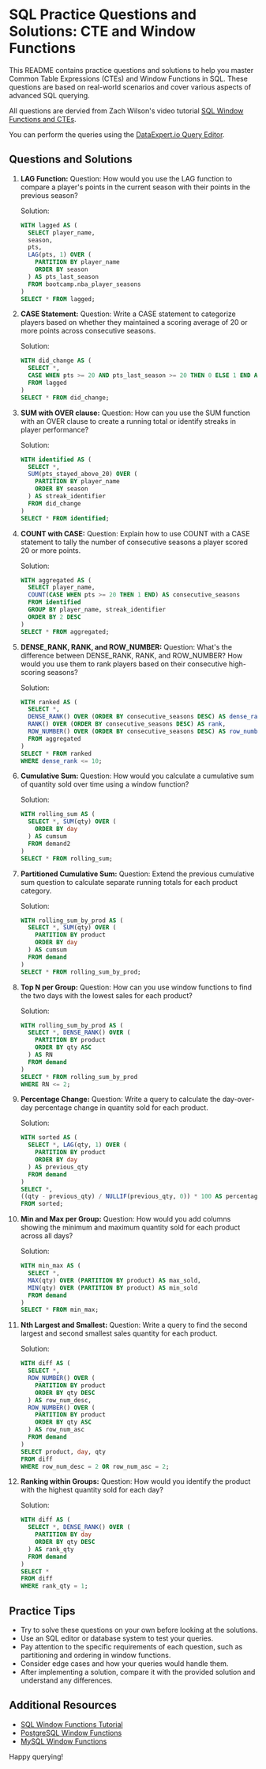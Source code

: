 # SQL Practice Questions and Solutions: CTE and Window Functions

This README contains practice questions and solutions to help you master Common Table Expressions (CTEs) and Window Functions in SQL. These questions are based on real-world scenarios and cover various aspects of advanced SQL querying.

All questions are dervied from Zach Wilson's video tutorial [SQL Window Functions and CTEs](https://www.youtube.com/watch?v=dqwhNcZoMOQ&t=3064s).

You can perform the queries using the [DataExpert.io Query Editor](https://www.dataexpert.io/classroom/zachwilson).

## Questions and Solutions

1. **LAG Function:**
   Question: How would you use the LAG function to compare a player's points in the current season with their points in the previous season?

   Solution:
   ```sql
   WITH lagged AS (
     SELECT player_name, 
     season, 
     pts, 
     LAG(pts, 1) OVER (
       PARTITION BY player_name
       ORDER BY season
     ) AS pts_last_season
     FROM bootcamp.nba_player_seasons 
   )
   SELECT * FROM lagged;
   ```

2. **CASE Statement:**
   Question: Write a CASE statement to categorize players based on whether they maintained a scoring average of 20 or more points across consecutive seasons.

   Solution:
   ```sql
   WITH did_change AS (
     SELECT *, 
     CASE WHEN pts >= 20 AND pts_last_season >= 20 THEN 0 ELSE 1 END AS pts_stayed_above_20
     FROM lagged
   )
   SELECT * FROM did_change;
   ```

3. **SUM with OVER clause:**
   Question: How can you use the SUM function with an OVER clause to create a running total or identify streaks in player performance?

   Solution:
   ```sql
   WITH identified AS (
     SELECT *,
     SUM(pts_stayed_above_20) OVER (
       PARTITION BY player_name 
       ORDER BY season
     ) AS streak_identifier 
     FROM did_change
   )
   SELECT * FROM identified;
   ```

4. **COUNT with CASE:**
   Question: Explain how to use COUNT with a CASE statement to tally the number of consecutive seasons a player scored 20 or more points.

   Solution:
   ```sql
   WITH aggregated AS ( 
     SELECT player_name, 
     COUNT(CASE WHEN pts >= 20 THEN 1 END) AS consecutive_seasons
     FROM identified 
     GROUP BY player_name, streak_identifier 
     ORDER BY 2 DESC
   )
   SELECT * FROM aggregated;
   ```

5. **DENSE_RANK, RANK, and ROW_NUMBER:**
   Question: What's the difference between DENSE_RANK, RANK, and ROW_NUMBER? How would you use them to rank players based on their consecutive high-scoring seasons?

   Solution:
   ```sql
   WITH ranked AS (  
     SELECT *, 
     DENSE_RANK() OVER (ORDER BY consecutive_seasons DESC) AS dense_rank,
     RANK() OVER (ORDER BY consecutive_seasons DESC) AS rank,
     ROW_NUMBER() OVER (ORDER BY consecutive_seasons DESC) AS row_number
     FROM aggregated
   )
   SELECT * FROM ranked
   WHERE dense_rank <= 10;
   ```

6. **Cumulative Sum:**
   Question: How would you calculate a cumulative sum of quantity sold over time using a window function?

   Solution:
   ```sql
   WITH rolling_sum AS (
     SELECT *, SUM(qty) OVER (
       ORDER BY day
     ) AS cumsum
     FROM demand2
   )
   SELECT * FROM rolling_sum;
   ```

7. **Partitioned Cumulative Sum:**
   Question: Extend the previous cumulative sum question to calculate separate running totals for each product category.

   Solution:
   ```sql
   WITH rolling_sum_by_prod AS (
     SELECT *, SUM(qty) OVER (
       PARTITION BY product
       ORDER BY day
     ) AS cumsum
     FROM demand
   )
   SELECT * FROM rolling_sum_by_prod;
   ```

8. **Top N per Group:**
   Question: How can you use window functions to find the two days with the lowest sales for each product?

   Solution:
   ```sql
   WITH rolling_sum_by_prod AS (
     SELECT *, DENSE_RANK() OVER (
       PARTITION BY product
       ORDER BY qty ASC
     ) AS RN
     FROM demand
   )
   SELECT * FROM rolling_sum_by_prod
   WHERE RN <= 2;
   ```

9. **Percentage Change:**
   Question: Write a query to calculate the day-over-day percentage change in quantity sold for each product.

   Solution:
   ```sql
   WITH sorted AS (
     SELECT *, LAG(qty, 1) OVER (
       PARTITION BY product
       ORDER BY day
     ) AS previous_qty
     FROM demand
   )
   SELECT *, 
   ((qty - previous_qty) / NULLIF(previous_qty, 0)) * 100 AS percentage_change
   FROM sorted;
   ```

10. **Min and Max per Group:**
    Question: How would you add columns showing the minimum and maximum quantity sold for each product across all days?

    Solution:
    ```sql
    WITH min_max AS (
      SELECT *, 
      MAX(qty) OVER (PARTITION BY product) AS max_sold,
      MIN(qty) OVER (PARTITION BY product) AS min_sold
      FROM demand
    )
    SELECT * FROM min_max;
    ```

11. **Nth Largest and Smallest:**
    Question: Write a query to find the second largest and second smallest sales quantity for each product.

    Solution:
    ```sql
    WITH diff AS (
      SELECT *, 
      ROW_NUMBER() OVER (
        PARTITION BY product
        ORDER BY qty DESC
      ) AS row_num_desc,
      ROW_NUMBER() OVER (
        PARTITION BY product
        ORDER BY qty ASC
      ) AS row_num_asc
      FROM demand
    )
    SELECT product, day, qty
    FROM diff
    WHERE row_num_desc = 2 OR row_num_asc = 2;
    ```

12. **Ranking within Groups:**
    Question: How would you identify the product with the highest quantity sold for each day?

    Solution:
    ```sql
    WITH diff AS (
      SELECT *, DENSE_RANK() OVER (
        PARTITION BY day
        ORDER BY qty DESC
      ) AS rank_qty
      FROM demand
    )
    SELECT *
    FROM diff
    WHERE rank_qty = 1;
    ```

## Practice Tips

- Try to solve these questions on your own before looking at the solutions.
- Use an SQL editor or database system to test your queries.
- Pay attention to the specific requirements of each question, such as partitioning and ordering in window functions.
- Consider edge cases and how your queries would handle them.
- After implementing a solution, compare it with the provided solution and understand any differences.

## Additional Resources

- [SQL Window Functions Tutorial](https://www.sqlshack.com/sql-window-functions-overview/)
- [PostgreSQL Window Functions](https://www.postgresql.org/docs/current/tutorial-window.html)
- [MySQL Window Functions](https://dev.mysql.com/doc/refman/8.0/en/window-functions.html)

Happy querying!

